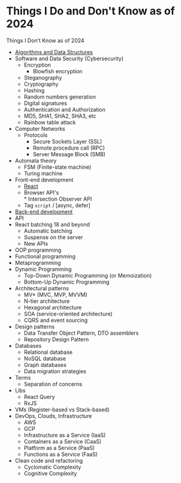 # Things I Do and Don't Know as of 2024
Things I Don’t Know as of 2024

* [Algorithms and Data Structures](https://github.com/DemjanUA/Things-I-Don-t-Know-as-of-2021/blob/main/algorithms-and-data-structures.md)
* Software and Data Security (Cybersecurity)
  - Encryption
    - Blowfish encryption
  - Steganography
  - Cryptography
  - Hashing
  - Random numbers generation
  - Digital signatures
  - Authentication and Authorization
  - MD5, SHA1, SHA2, SHA3, etc
  - Rainbow table attack
* Computer Networks
  - Protocols
    - Secure Sockets Layer (SSL)
    - Remote procedure call (RPC)
    - Server Message Block (SMB)
* Automata theory
  - FSM (Finite-state machine)
  - Turing machine
* Front-end development
  - [React](https://github.com/DemjanUA/Things-I-Don-t-Know-as-of-2021/blob/main/react.md)
  <ul>
    <li>Browser API's</li>
      * Intersection Observer API
  <li>Tag <code>script</code> / [async, defer]</li>
  </ul>
* [Back-end development](https://github.com/DemjanUA/Things-I-Don-t-Know-as-of-2021/blob/main/back-end-development.md)
* API
* React batching 18 and beyond
  - Automatic batching
  - Suspense on the server
  - New APIs
* OOP programming
* Functional programming
* Metaprogramming
* Dynamic Programming
  - Top-Down Dynamic Programming (or Memoization)
  - Bottom-Up Dynamic Programming
* Architectural patterns
  - MV* (MVC, MVP, MVVM)
  - N-tier architecture
  - Hexagonal architecture
  - SOA (service-oriented architecture)
  - CQRS and event sourcing
* Design patterns
  - Data Transfer Object Pattern, DTO assemblers
  - Repository Design Pattern
* Databases
  - Relational database
  - NoSQL database
  - Graph databases
  - Data migration strategies
* Terms
  - Separation of concerns
* Libs
  - React Query
  - RxJS
* VMs (Register-based vs Stack-based)
* DevOps, Clouds, Infrastructure
  - AWS
  - GCP
  - Infrastructure as a Service (IaaS)
  - Containers as a Service (CaaS)
  - Platform as a Service (PaaS)
  - Functions as a Service (FaaS)
* Clean code and refactoring
  - Cyclomatic Complexity
  - Cognitive Complexity
